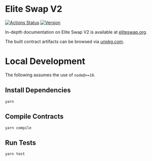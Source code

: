 # Elite Swap V2

[![Actions Status](https://github.com/EthereumEliteswap/eliteswap-v2-core/workflows/CI/badge.svg)](https://github.com/EthereumEliteswap/eliteswap-v2-core/actions)
[![Version](https://img.shields.io/npm/v/@eliteswap/v2-core)](https://www.npmjs.com/package/@eliteswap/v2-core)

In-depth documentation on Elite Swap V2 is available at [eliteswap.org](https://eliteswap.org/docs).

The built contract artifacts can be browsed via [unpkg.com](https://unpkg.com/browse/@eliteswap/v2-core@1.0.4/).

# Local Development

The following assumes the use of `node@>=10`.

## Install Dependencies

`yarn`

## Compile Contracts

`yarn compile`

## Run Tests

`yarn test`
